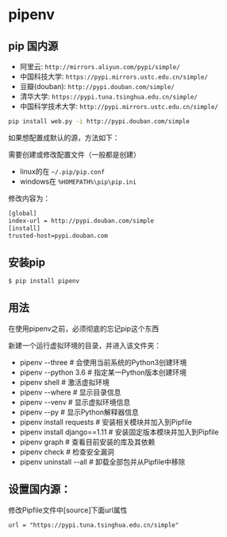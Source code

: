 # pipenv

## pip 国内源

- 阿里云: `http://mirrors.aliyun.com/pypi/simple/`
- 中国科技大学: `https://pypi.mirrors.ustc.edu.cn/simple/` 
- 豆瓣(douban): `http://pypi.douban.com/simple/`
- 清华大学: `https://pypi.tuna.tsinghua.edu.cn/simple/`
- 中国科学技术大学: `http://pypi.mirrors.ustc.edu.cn/simple/`

```bash
pip install web.py -i http://pypi.douban.com/simple
```

如果想配置成默认的源，方法如下：

需要创建或修改配置文件（一般都是创建）

- linux的在 `~/.pip/pip.conf `
- windows在 `%HOMEPATH%\pip\pip.ini`

修改内容为：

```bash
[global]
index-url = http://pypi.douban.com/simple
[install]
trusted-host=pypi.douban.com
```

## 安装pip

```bash
$ pip install pipenv
```

## 用法

在使用pipenv之前，必须彻底的忘记pip这个东西

新建一个运行虚拟环境的目录，并进入该文件夹：

- pipenv --three 				# 会使用当前系统的Python3创建环境
- pipenv --python 3.6 			# 指定某一Python版本创建环境
- pipenv shell 					# 激活虚拟环境
- pipenv --where  				# 显示目录信息
- pipenv --venv  				# 显示虚拟环境信息
- pipenv --py  					# 显示Python解释器信息
- pipenv install requests 		# 安装相关模块并加入到Pipfile
- pipenv install django==1.11 	# 安装固定版本模块并加入到Pipfile
- pipenv graph 					# 查看目前安装的库及其依赖
- pipenv check 					# 检查安全漏洞
- pipenv uninstall --all  		# 卸载全部包并从Pipfile中移除

## 设置国内源：

修改Pipfile文件中[source]下面url属性

`url = "https://pypi.tuna.tsinghua.edu.cn/simple"`
